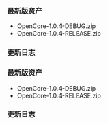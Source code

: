 ### 最新版资产
 - OpenCore-1.0.4-DEBUG.zip
 - OpenCore-1.0.4-RELEASE.zip

### 更新日志
#### 

### 最新版资产
 - OpenCore-1.0.4-DEBUG.zip
 - OpenCore-1.0.4-RELEASE.zip

### 更新日志
#### 


